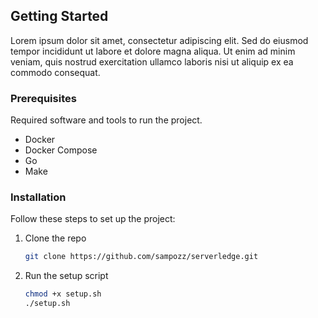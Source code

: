 <!-- GETTING STARTED -->
## Getting Started

Lorem ipsum dolor sit amet, consectetur adipiscing elit. Sed do eiusmod tempor incididunt ut labore et dolore magna aliqua. Ut enim ad minim veniam, quis nostrud exercitation ullamco laboris nisi ut aliquip ex ea commodo consequat.

### Prerequisites

Required software and tools to run the project.
- Docker
- Docker Compose
- Go
- Make

### Installation

Follow these steps to set up the project:

1. Clone the repo
   ```sh
   git clone https://github.com/sampozz/serverledge.git
   ```
2. Run the setup script
   ```sh
   chmod +x setup.sh
   ./setup.sh
   ```